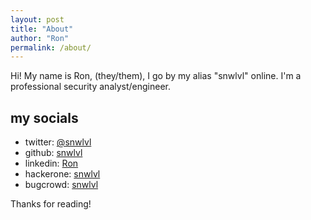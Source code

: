 ```yaml
---
layout: post
title: "About"
author: "Ron"
permalink: /about/
---
```


Hi! My name is Ron, (they/them), I go by my alias "snwlvl" online. I'm a professional security analyst/engineer. 

## my socials
- twitter: [@snwlvl](https://twitter.com/snwlvl)
- github: [snwlvl](https://github.com/snwlvl)
- linkedin: [Ron](https://www.linkedin.com/in/ronsnwlvl/)
- hackerone: [snwlvl](https://hackerone.com/snwlvl)
- bugcrowd: [snwlvl](https://bugcrowd.com/snwlvl)

Thanks for reading!
